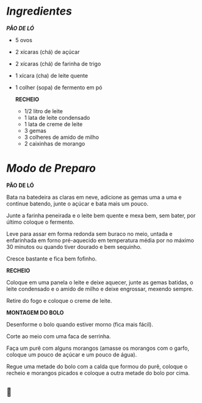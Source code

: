 # *Ingredientes* 



***PÂO DE LÓ***

- 5 ovos

- 2 xícaras (chá) de açúcar

- 2 xícaras (chá) de farinha de trigo

- 1 xícara (cha) de leite quente

- 1 colher (sopa) de fermento em pó

  

  **RECHEIO**

  

  - 1/2 litro de leite
  - 1 lata de leite condensado
  - 1 lata de creme de leite
  - 3 gemas
  - 3 colheres de amido de milho
  - 2 caixinhas de morango

# *Modo de Preparo*



**PÃO DE LÓ**

Bata na batedeira as claras em neve, adicione as gemas uma a uma e continue batendo, junte o açúcar e bata mais um pouco.

Junte a farinha peneirada e o leite bem quente e mexa bem, sem bater, por último coloque o fermento.

Leve para assar em forma redonda sem buraco no meio, untada e enfarinhada em forno pré-aquecido em temperatura média por no máximo 30 minutos ou quando tiver dourado e bem sequinho.

Cresce bastante e fica bem fofinho.

 

**RECHEIO**

Coloque em uma panela o leite e deixe aquecer, junte as gemas batidas, o leite condensado e o amido de milho e deixe engrossar, mexendo sempre.

Retire do fogo e coloque o creme de leite.



**MONTAGEM DO BOLO**



Desenforme o bolo quando estiver morno (fica mais fácil).

Corte ao meio com uma faca de serrinha.

Faça um purê com alguns morangos (amasse os morangos com o garfo, coloque um pouco de açúcar e um pouco de água).

Regue uma metade do bolo com a calda que formou do purê, coloque o recheio e morangos picados e coloque a outra metade do bolo por cima. 



## :cake:





# 

